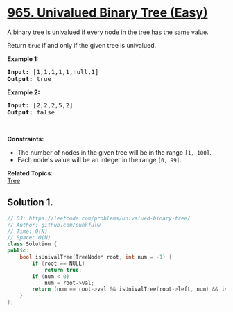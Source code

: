 # [965. Univalued Binary Tree (Easy)](https://leetcode.com/problems/univalued-binary-tree/)

<p>A binary tree is univalued if every node in the tree has the same value.</p>

<p>Return <code>true</code> if and only if the given tree is univalued.</p>


<p><strong>Example 1:</strong></p>

<pre><strong>Input:</strong> [1,1,1,1,1,null,1]
<strong>Output:</strong> true
</pre>

<p><strong>Example 2:</strong></p>

<pre><strong>Input:</strong> [2,2,2,5,2]
<strong>Output:</strong> false
</pre>



<p>&nbsp;</p>
<p><strong>Constraints:</strong></p>

<ul>
  <li>The number of nodes in the given tree will be in the range <code>[1, 100]</code>.</li>
  <li>Each node's value will be an integer in the range <code>[0, 99]</code>.</li>
</ul>



**Related Topics**:  
[Tree](https://leetcode.com/tag/tree/)


## Solution 1.

```cpp
// OJ: https://leetcode.com/problems/univalued-binary-tree/
// Author: github.com/punkfulw
// Time: O(N)
// Space: O(N)
class Solution {
public:
    bool isUnivalTree(TreeNode* root, int num = -1) {
        if (root == NULL)
            return true;
        if (num < 0)
            num = root->val;
        return (num == root->val && isUnivalTree(root->left, num) && isUnivalTree(root->right, num)); 
    }
};
```
